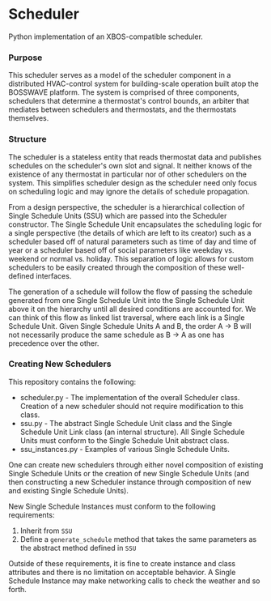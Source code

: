 # Scheduler
Python implementation of an XBOS-compatible scheduler.

### Purpose
This scheduler serves as a model of the scheduler component in a distributed HVAC-control system for building-scale operation built atop the BOSSWAVE platform. The system is comprised of three components, schedulers that determine a thermostat's control bounds, an arbiter that mediates between schedulers and thermostats, and the thermostats themselves.

### Structure
The scheduler is a stateless entity that reads thermostat data and publishes schedules on the scheduler's own slot and signal. It neither knows of the existence of any thermostat in particular nor of other schedulers on the system. This simplifies scheduler design as the scheduler need only focus on scheduling logic and may ignore the details of schedule propagation.

From a design perspective, the scheduler is a hierarchical collection of Single Schedule Units (SSU) which are passed into the Scheduler constructor. The Single Schedule Unit encapsulates the scheduling logic for a single perspective (the details of which are left to its creator) such as a scheduler based off of natural parameters such as time of day and time of year or a scheduler based off of social parameters like weekday vs. weekend or normal vs. holiday. This separation of logic allows for custom schedulers to be easily created through the composition of these well-defined interfaces.

The generation of a schedule will follow the flow of passing the schedule generated from one Single Schedule Unit into the Single Schedule Unit above it on the hierarchy until all desired conditions are accounted for. We can think of this flow as linked list traversal, where each link is a Single Schedule Unit. Given Single Schedule Units A and B, the order A -> B will not necessarily produce the same schedule as B -> A as one has precedence over the other.

### Creating New Schedulers
This repository contains the following:
* scheduler.py - The implementation of the overall Scheduler class. Creation of a new scheduler should not require modification to this class.
* ssu.py - The abstract Single Schedule Unit class and the Single Schedule Unit Link class (an internal structure). All Single Schedule Units must conform to the Single Schedule Unit abstract class.
* ssu_instances.py - Examples of various Single Schedule Units.

One can create new schedulers through either novel composition of existing Single Schedule Units or the creation of new Single Schedule Units (and then constructing a new Scheduler instance through composition of new and existing Single Schedule Units).

New Single Schedule Instances must conform to the following requirements:
1. Inherit from `SSU`
2. Define a `generate_schedule` method that takes the same parameters as the abstract method defined in `SSU`

Outside of these requirements, it is fine to create instance and class attributes and there is no limitation on acceptable behavior. A Single Schedule Instance may make networking calls to check the weather and so forth.
